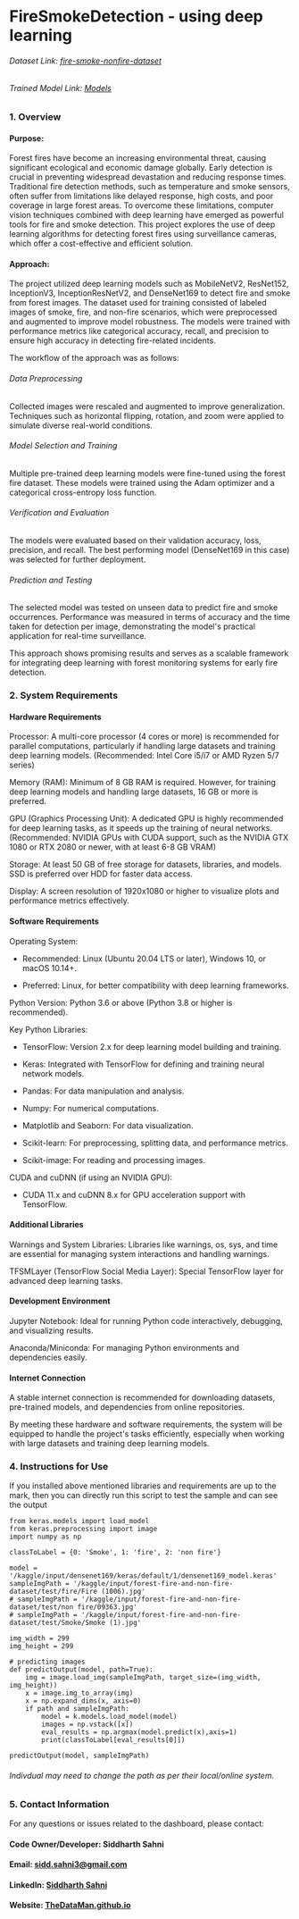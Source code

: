 # FireSmokeDetection - using deep learning
###### Dataset Link: [fire-smoke-nonfire-dataset](https://www.kaggle.com/datasets/siddharthsahni3/forest-fire-and-non-fire-dataset)
###### Trained Model Link: [Models](https://drive.google.com/drive/folders/1udOv2NiYS4UPzyXqyBGKHayzpQCYw_d7?usp=sharing)

### 1. Overview
#### Purpose:
Forest fires have become an increasing environmental threat, causing significant ecological and economic damage globally. Early detection is crucial in preventing widespread devastation and reducing response 
times. Traditional fire detection methods, such as temperature and smoke sensors, often suffer from limitations like delayed response, high costs, and poor coverage in large forest areas. To overcome these limitations, computer vision techniques combined with deep learning have emerged as powerful tools for fire and smoke detection. This project explores the use of deep learning algorithms for detecting forest fires using surveillance cameras, which offer a cost-effective and efficient solution.

#### Approach:
The project utilized deep learning models such as MobileNetV2, ResNet152, InceptionV3, InceptionResNetV2, and DenseNet169 to detect fire and smoke from forest images. The dataset used for training consisted of labeled images of smoke, fire, and non-fire scenarios, which were preprocessed and augmented to improve model robustness. The models were trained with performance metrics like categorical accuracy, recall, and precision to ensure high accuracy in detecting fire-related incidents. 

The workflow of the approach was as follows: 
###### Data Preprocessing 
Collected images were rescaled and augmented to improve generalization. Techniques such as horizontal flipping, rotation, and zoom were applied to simulate diverse real-world conditions. 
###### Model Selection and Training 
Multiple pre-trained deep learning models were fine-tuned using the forest fire dataset. These models were trained using the Adam optimizer and a categorical cross-entropy loss function. 
###### Verification and Evaluation 
The models were evaluated based on their validation accuracy, loss, precision, and recall. The best performing model (DenseNet169 in this case) was selected for further deployment. 
###### Prediction and Testing 
The selected model was tested on unseen data to predict fire and smoke occurrences. Performance was measured in terms of accuracy and the time taken for detection per image, demonstrating the model's practical application for real-time surveillance. 

This approach shows promising results and serves as a scalable framework for integrating deep learning with forest monitoring systems for early fire detection.

### 2. System Requirements
#### Hardware Requirements 
Processor: A multi-core processor (4 cores or more) is recommended for parallel computations, particularly if handling large datasets and training deep learning models. (Recommended: Intel Core i5/i7 or AMD Ryzen 5/7 series)

Memory (RAM): Minimum of 8 GB RAM is required. However, for training deep learning models and handling large datasets, 16 GB or more is preferred. 

GPU (Graphics Processing Unit): A dedicated GPU is highly recommended for deep learning tasks, as it speeds up the training of neural networks. (Recommended: NVIDIA GPUs with CUDA support, such as the NVIDIA GTX 1080 or RTX 2080 or newer, with at least 6-8 GB VRAM)

Storage: At least 50 GB of free storage for datasets, libraries, and models. SSD is preferred over HDD for faster data access. 

Display: A screen resolution of 1920x1080 or higher to visualize plots and performance metrics effectively. 
#### Software Requirements 
Operating System:

  - Recommended: Linux (Ubuntu 20.04 LTS or later), Windows 10, or macOS 10.14+. 

  - Preferred: Linux, for better compatibility with deep learning frameworks. 

Python Version: Python 3.6 or above (Python 3.8 or higher is recommended). 

Key Python Libraries:
  
  - TensorFlow: Version 2.x for deep learning model building and training. 
  
  - Keras: Integrated with TensorFlow for defining and training neural network models. 
  
  - Pandas: For data manipulation and analysis. 
  
  - Numpy: For numerical computations. 
  
  - Matplotlib and Seaborn: For data visualization. 
  
  - Scikit-learn: For preprocessing, splitting data, and performance metrics. 
  
  - Scikit-image: For reading and processing images. 

CUDA and cuDNN (if using an NVIDIA GPU): 
  
  - CUDA 11.x and cuDNN 8.x for GPU acceleration support with TensorFlow. 
#### Additional Libraries

Warnings and System Libraries: Libraries like warnings, os, sys, and time are essential for managing system interactions and handling warnings. 

TFSMLayer (TensorFlow Social Media Layer): Special TensorFlow layer for advanced deep learning tasks. 
#### Development Environment

Jupyter Notebook: Ideal for running Python code interactively, debugging, and visualizing results. 

Anaconda/Miniconda: For managing Python environments and dependencies easily. 
#### Internet Connection 
A stable internet connection is recommended for downloading datasets, pre-trained models, and dependencies from online repositories.

By meeting these hardware and software requirements, the system will be equipped to handle the project's tasks efficiently, especially when working with large datasets and training deep learning models.

### 4. Instructions for Use
If you installed above mentioned libraries and requirements are up to the mark, then you can directly run this script to test the sample and can see the output
```
from keras.models import load_model
from keras.preprocessing import image
import numpy as np

classToLabel = {0: 'Smoke', 1: 'fire', 2: 'non fire'}

model = '/kaggle/input/densenet169/keras/default/1/densenet169_model.keras'
sampleImgPath = '/kaggle/input/forest-fire-and-non-fire-dataset/test/fire/Fire (1006).jpg'
# sampleImgPath = '/kaggle/input/forest-fire-and-non-fire-dataset/test/non fire/09363.jpg'
# sampleImgPath = '/kaggle/input/forest-fire-and-non-fire-dataset/test/Smoke/Smoke (1).jpg'

img_width = 299
img_height = 299

# predicting images
def predictOutput(model, path=True):
    img = image.load_img(sampleImgPath, target_size=(img_width, img_height))
    x = image.img_to_array(img)
    x = np.expand_dims(x, axis=0)
    if path and sampleImgPath:
        model = k.models.load_model(model)
        images = np.vstack([x])
        eval_results = np.argmax(model.predict(x),axis=1)
        print(classToLabel[eval_results[0]])

predictOutput(model, sampleImgPath)
```

###### Indivdual may need to change the path as per their local/online system.

### 5. Contact Information
For any questions or issues related to the dashboard, please contact:

#### Code Owner/Developer: Siddharth Sahni
#### Email: sidd.sahni3@gmail.com
#### LinkedIn: [Siddharth Sahni](https://www.linkedin.com/in/er-siddharth-sahni-36b227103/)
#### Website: [TheDataMan.github.io](https://siddharth3.github.io/TheDataMan.github.io/index.html)
